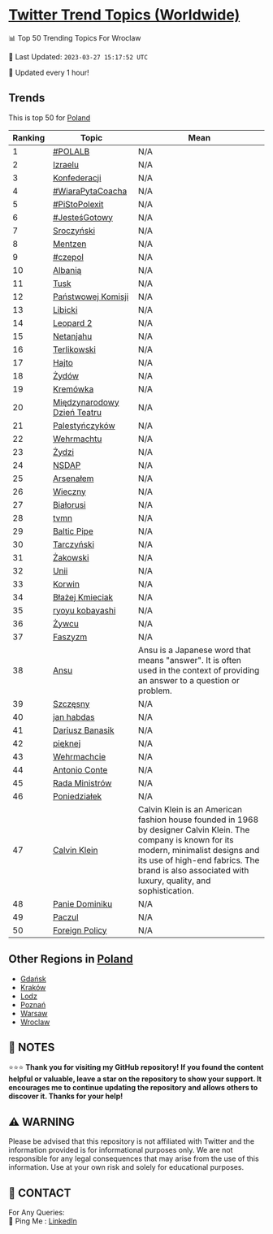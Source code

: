 [Twitter Trend Topics (Worldwide)](https://github.com/ErcinDedeoglu/Twitter-Trend-Topics)
==========


📊 Top 50 Trending Topics For Wroclaw

📆 Last Updated: `2023-03-27 15:17:52 UTC`

🔧 Updated every 1 hour!


## Trends

This is top 50 for [Poland](</Poland>)

| Ranking | Topic | Mean |
| ------- | ------------ | ------------ |
| 1 | [#POLALB](http://twitter.com/search?q=%23POLALB) | N/A |
| 2 | [Izraelu](http://twitter.com/search?q=Izraelu) | N/A |
| 3 | [Konfederacji](http://twitter.com/search?q=Konfederacji) | N/A |
| 4 | [#WiaraPytaCoacha](http://twitter.com/search?q=%23WiaraPytaCoacha) | N/A |
| 5 | [#PiStoPolexit](http://twitter.com/search?q=%23PiStoPolexit) | N/A |
| 6 | [#JesteśGotowy](http://twitter.com/search?q=%23Jeste%c5%9bGotowy) | N/A |
| 7 | [Sroczyński](http://twitter.com/search?q=Sroczy%c5%84ski) | N/A |
| 8 | [Mentzen](http://twitter.com/search?q=Mentzen) | N/A |
| 9 | [#czepol](http://twitter.com/search?q=%23czepol) | N/A |
| 10 | [Albanią](http://twitter.com/search?q=Albani%c4%85) | N/A |
| 11 | [Tusk](http://twitter.com/search?q=Tusk) | N/A |
| 12 | [Państwowej Komisji](http://twitter.com/search?q=Pa%c5%84stwowej+Komisji) | N/A |
| 13 | [Libicki](http://twitter.com/search?q=Libicki) | N/A |
| 14 | [Leopard 2](http://twitter.com/search?q=Leopard+2) | N/A |
| 15 | [Netanjahu](http://twitter.com/search?q=Netanjahu) | N/A |
| 16 | [Terlikowski](http://twitter.com/search?q=Terlikowski) | N/A |
| 17 | [Hajto](http://twitter.com/search?q=Hajto) | N/A |
| 18 | [Żydów](http://twitter.com/search?q=%c5%bbyd%c3%b3w) | N/A |
| 19 | [Kremówka](http://twitter.com/search?q=Krem%c3%b3wka) | N/A |
| 20 | [Międzynarodowy Dzień Teatru](http://twitter.com/search?q=Mi%c4%99dzynarodowy+Dzie%c5%84+Teatru) | N/A |
| 21 | [Palestyńczyków](http://twitter.com/search?q=Palesty%c5%84czyk%c3%b3w) | N/A |
| 22 | [Wehrmachtu](http://twitter.com/search?q=Wehrmachtu) | N/A |
| 23 | [Żydzi](http://twitter.com/search?q=%c5%bbydzi) | N/A |
| 24 | [NSDAP](http://twitter.com/search?q=NSDAP) | N/A |
| 25 | [Arsenałem](http://twitter.com/search?q=Arsena%c5%82em) | N/A |
| 26 | [Wieczny](http://twitter.com/search?q=Wieczny) | N/A |
| 27 | [Białorusi](http://twitter.com/search?q=Bia%c5%82orusi) | N/A |
| 28 | [tvmn](http://twitter.com/search?q=tvmn) | N/A |
| 29 | [Baltic Pipe](http://twitter.com/search?q=Baltic+Pipe) | N/A |
| 30 | [Tarczyński](http://twitter.com/search?q=Tarczy%c5%84ski) | N/A |
| 31 | [Żakowski](http://twitter.com/search?q=%c5%bbakowski) | N/A |
| 32 | [Unii](http://twitter.com/search?q=Unii) | N/A |
| 33 | [Korwin](http://twitter.com/search?q=Korwin) | N/A |
| 34 | [Błażej Kmieciak](http://twitter.com/search?q=B%c5%82a%c5%bcej+Kmieciak) | N/A |
| 35 | [ryoyu kobayashi](http://twitter.com/search?q=ryoyu+kobayashi) | N/A |
| 36 | [Żywcu](http://twitter.com/search?q=%c5%bbywcu) | N/A |
| 37 | [Faszyzm](http://twitter.com/search?q=Faszyzm) | N/A |
| 38 | [Ansu](http://twitter.com/search?q=Ansu) | Ansu is a Japanese word that means "answer". It is often used in the context of providing an answer to a question or problem. |
| 39 | [Szczęsny](http://twitter.com/search?q=Szcz%c4%99sny) | N/A |
| 40 | [jan habdas](http://twitter.com/search?q=jan+habdas) | N/A |
| 41 | [Dariusz Banasik](http://twitter.com/search?q=Dariusz+Banasik) | N/A |
| 42 | [pięknej](http://twitter.com/search?q=pi%c4%99knej) | N/A |
| 43 | [Wehrmachcie](http://twitter.com/search?q=Wehrmachcie) | N/A |
| 44 | [Antonio Conte](http://twitter.com/search?q=Antonio+Conte) | N/A |
| 45 | [Rada Ministrów](http://twitter.com/search?q=Rada+Ministr%c3%b3w) | N/A |
| 46 | [Poniedziałek](http://twitter.com/search?q=Poniedzia%c5%82ek) | N/A |
| 47 | [Calvin Klein](http://twitter.com/search?q=Calvin+Klein) | Calvin Klein is an American fashion house founded in 1968 by designer Calvin Klein. The company is known for its modern, minimalist designs and its use of high-end fabrics. The brand is also associated with luxury, quality, and sophistication. |
| 48 | [Panie Dominiku](http://twitter.com/search?q=Panie+Dominiku) | N/A |
| 49 | [Paczul](http://twitter.com/search?q=Paczul) | N/A |
| 50 | [Foreign Policy](http://twitter.com/search?q=Foreign+Policy) | N/A |



## Other Regions in [Poland](</Poland>)

* [Gdańsk](</Poland/Gdańsk.md>)
* [Kraków](</Poland/Kraków.md>)
* [Lodz](</Poland/Lodz.md>)
* [Poznań](</Poland/Poznań.md>)
* [Warsaw](</Poland/Warsaw.md>)
* [Wroclaw](</Poland/Wroclaw.md>)



## 📝 NOTES

⭐⭐⭐ **Thank you for visiting my GitHub repository! If you found the content helpful or valuable, leave a star on the repository to show your support. It encourages me to continue updating the repository and allows others to discover it. Thanks for your help!**


## ⚠️ WARNING

Please be advised that this repository is not affiliated with Twitter and the information provided is for informational purposes only. We are not responsible for any legal consequences that may arise from the use of this information. Use at your own risk and solely for educational purposes.


## 📨 CONTACT

 For Any Queries:  
            🏓 Ping Me : [LinkedIn](https://www.linkedin.com/in/ercindedeoglu/)
